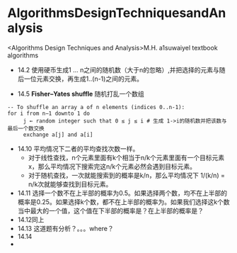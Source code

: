 # AlgorithmsDesignTechniquesandAnalysis
&lt;Algorithms Design Techniques and Analysis>M.H. a1suwaiyel textbook algorithms 



* 14.2 使用硬币生成1 ... n之间的随机数（大于n的忽略）,并把选择的元素与随后一位元素交换，再生成1..(n-1)之间的元素。

* 14.5  **Fisher–Yates shuffle** 随机打乱一个数组

```
-- To shuffle an array a of n elements (indices 0..n-1):
for i from n−1 downto 1 do
     j ← random integer such that 0 ≤ j ≤ i # 生成 1->i的随机数并把该数与最后一个数交换
     exchange a[j] and a[i]
```

* 14.10 平均情况下二者的平均查找次数一样。
  * 对于线性查找，n个元素里面有k个相当于n/k个元素里面有一个目标元素x，那么平均情况下搜索完这n/k个元素必然会遇到目标元素。
  * 对于随机查找，一次就能搜索到的概率是k/n，那么平均情况下 1/(k/n) = n/k次就能够查找到目标元素。
* 14.11 选择一个数不在上半部的概率为0.5。如果选择两个数，均不在上半部的概率是0.25。如果选择k个数，都不在上半部的概率为。如果我们选择这k个数当中最大的一个值，这个值在下半部的概率是？在上半部的概率是？
* 14.12同上
* 14.13 这道题有分析？。。。where？
* 14.14
* 
